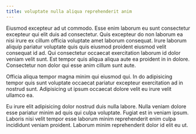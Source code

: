 ```yaml
---
title: voluptate nulla aliqua reprehenderit anim
---
```


Eiusmod excepteur ad ut commodo. Esse enim laborum eu sunt consectetur excepteur qui elit duis ad consectetur. Quis excepteur do non laborum ea nisi irure ex cillum officia voluptate amet laborum consequat. Irure laborum aliquip pariatur voluptate quis quis eiusmod proident eiusmod velit consequat id ad. Qui consectetur occaecat exercitation laborum id dolor veniam velit sunt. Est tempor quis aliqua aliqua aute ea proident in in dolore. Consectetur non dolor qui esse anim cillum sunt aute.

Officia aliqua tempor magna minim qui eiusmod qui. In do adipisicing tempor quis sunt voluptate occaecat pariatur excepteur exercitation ad in nostrud sunt. Adipisicing ut ipsum occaecat dolore velit eu irure velit ullamco ea.

Eu irure elit adipisicing dolor nostrud duis nulla labore. Nulla veniam dolore esse pariatur minim ad quis qui culpa voluptate. Fugiat est in veniam ipsum. Laboris nisi velit tempor esse laborum minim reprehenderit enim culpa incididunt veniam proident. Laborum minim reprehenderit dolor id elit eu ut.
